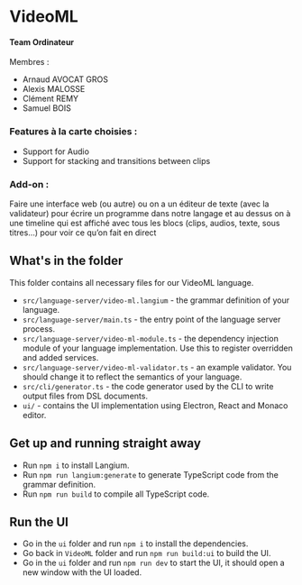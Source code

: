 # VideoML

#### Team Ordinateur
Membres : 
  - Arnaud AVOCAT GROS
  - Alexis MALOSSE
  - Clément REMY
  - Samuel BOIS

### Features à la carte choisies : 
  - Support for Audio
  - Support for stacking and transitions between clips

### Add-on : 
Faire une interface web (ou autre) ou on a un éditeur de texte (avec la validateur) pour écrire un programme dans notre langage et au dessus on à une timeline qui est affiché avec tous les blocs (clips, audios, texte, sous titres…) pour voir ce qu’on fait en direct

## What's in the folder

This folder contains all necessary files for our VideoML language.
 * `src/language-server/video-ml.langium` -  the grammar definition of your language.
 * `src/language-server/main.ts` - the entry point of the language server process.
 * `src/language-server/video-ml-module.ts` - the dependency injection module of your language implementation. Use this to register overridden and added services.
 * `src/language-server/video-ml-validator.ts` - an example validator. You should change it to reflect the semantics of your language.
 * `src/cli/generator.ts` - the code generator used by the CLI to write output files from DSL documents.
 * `ui/` - contains the UI implementation using Electron, React and Monaco editor.

## Get up and running straight away

 * Run `npm i` to install Langium.
 * Run `npm run langium:generate` to generate TypeScript code from the grammar definition.
 * Run `npm run build` to compile all TypeScript code.

 ## Run the UI

 * Go in the `ui` folder and run `npm i` to install the dependencies.
 * Go back in `VideoML` folder and run `npm run build:ui` to build the UI.
 * Go in the `ui` folder and run `npm run dev` to start the UI, it should open a new window with the UI loaded.
